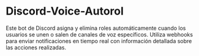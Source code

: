 # Discord-Voice-Autorol
Este bot de Discord asigna y elimina roles automáticamente cuando los usuarios se unen o salen de canales de voz específicos. Utiliza webhooks para enviar notificaciones en tiempo real con información detallada sobre las acciones realizadas.
